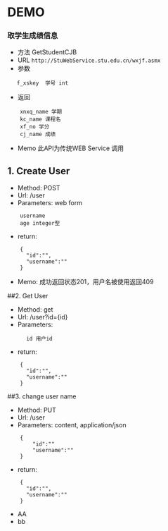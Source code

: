 DEMO
====


### 取学生成绩信息	
* 方法 GetStudentCJB
* URL `http://StuWebService.stu.edu.cn/wxjf.asmx`
* 参数

```
   f_xskey	学号 int
```
* 返回

```
    xnxq_name 学期 
    kc_name 课程名 
    xf_no 学分  
    cj_name 成绩  
```
* Memo 此API为传统WEB Service 调用
 
## 1. Create User
* Method: POST
* Url: /user
* Parameters: web form
```
    username
    age integer型
```
* return:
```
    {
      "id":"",
      "username":""
    }
```
* Memo: 成功返回状态201，用户名被使用返回409

##2. Get User
* Method: get
* Url: /user?id={id}
* Parameters:  
```
      id 用户id
```
* return:
```
    {
      "id":"",
      "username":""
    }
```

##3. change user name
* Method: PUT
* Url: /user
* Parameters: content, application/json
```
    {
        "id":""
        "username":""
    }
```
* return:
```
    {
      "id":"",
      "username":""
    }
```
* AA
 * bb
